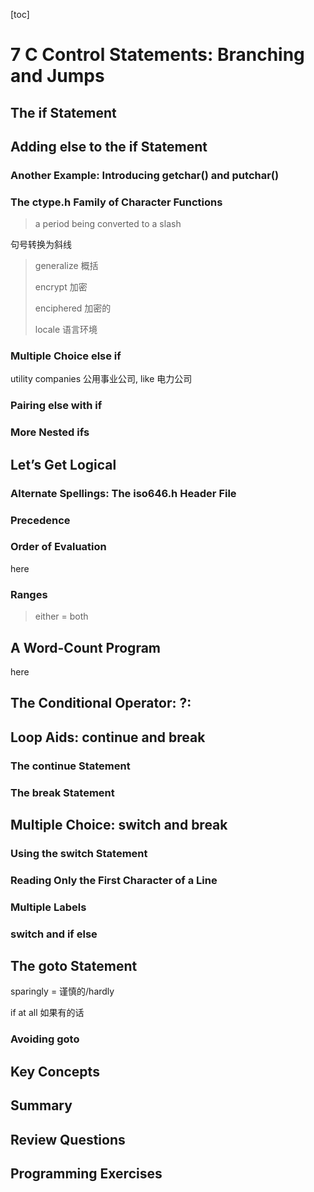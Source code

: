 [toc]



# 7 C Control Statements: Branching and Jumps 



## The if Statement 



## Adding else to the if Statement 



### Another Example: Introducing getchar() and putchar() 



### The ctype.h Family of Character Functions 

> a period being converted to a slash

句号转换为斜线

> generalize 概括
>
> encrypt 加密
>
> enciphered 加密的
>
> locale 语言环境
>
> 

### Multiple Choice else if 

utility companies 公用事业公司, like 电力公司



### Pairing else with if 



### More Nested ifs 



## Let’s Get Logical 



### Alternate Spellings: The iso646.h Header File 



### Precedence 



### Order of Evaluation 

here



### Ranges 

> either = both
>
> 

## A Word-Count Program 

here



## The Conditional Operator: ?: 



## Loop Aids: continue and break 



### The continue Statement 



### The break Statement 



## Multiple Choice: switch and break 



### Using the switch Statement 



### Reading Only the First Character of a Line 



### Multiple Labels 



### switch and if else 



## The goto Statement 

sparingly = 谨慎的/hardly

if at all 如果有的话

### Avoiding goto 



## Key Concepts 



## Summary 



## Review Questions 



## Programming Exercises 



